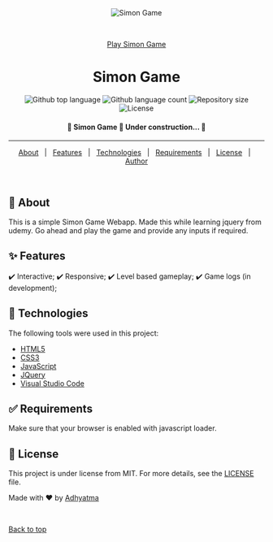 <div align="center" id="top"> 
  <img src="https://web.pdx.edu/~kherb2/project2-simon-game/images/simon-1.png" alt="Simon Game" />

  &#xa0;

  <a href="https://r00kiead.github.io/Simon-Game/">Play Simon Game</a>
</div>

<h1 align="center">Simon Game</h1>

<p align="center">
  <img alt="Github top language" src="https://img.shields.io/github/languages/top/r00kieAd/Simon-Game?color=56BEB8">

  <img alt="Github language count" src="https://img.shields.io/github/languages/count/r00kieAd/Simon-Game?color=56BEB8">

  <img alt="Repository size" src="https://img.shields.io/github/repo-size/r00kieAd/Simon-Game?color=56BEB8">

  <img alt="License" src="https://img.shields.io/github/license/r00kieAd/Simon-Game?color=56BEB8">
</p>

<!-- Status -->

<h4 align="center"> 
	🚧  Simon Game 🚀 Under construction...  🚧
</h4> 

<hr>

<p align="center">
  <a href="#dart-about">About</a> &#xa0; | &#xa0; 
  <a href="#sparkles-features">Features</a> &#xa0; | &#xa0;
  <a href="#rocket-technologies">Technologies</a> &#xa0; | &#xa0;
  <a href="#white_check_mark-requirements">Requirements</a> &#xa0; | &#xa0;
  <a href="#memo-license">License</a> &#xa0; | &#xa0;
  <a href="https://github.com/{{YOUR_GITHUB_USERNAME}}" target="_blank">Author</a>
</p>

<br>

## :dart: About ##

This is a simple Simon Game Webapp. Made this while learning jquery from udemy. Go ahead and play the game and provide any inputs if required.

## :sparkles: Features ##

:heavy_check_mark: Interactive;
:heavy_check_mark: Responsive;
:heavy_check_mark: Level based gameplay;
:heavy_check_mark: Game logs (in development);

## :rocket: Technologies ##

The following tools were used in this project:

- [HTML5](https://www.w3schools.com/html/default.asp)
- [CSS3](https://www.w3schools.com/css/default.asp)
- [JavaScript](https://www.w3schools.com/js/default.asp)
- [JQuery](https://www.w3schools.com/jquery/default.asp)
- [Visual Studio Code](https://code.visualstudio.com/)

## :white_check_mark: Requirements ##

Make sure that your browser is enabled with javascript loader.

## :memo: License ##

This project is under license from MIT. For more details, see the [LICENSE](LICENSE) file.


Made with :heart: by <a href="https://github.com/r00kieAd" target="_blank">Adhyatma</a>

&#xa0;

<a href="#top">Back to top</a>
